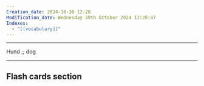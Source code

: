 ```yaml
---
Creation_date: 2024-10-30 12:28
Modification_date: Wednesday 30th October 2024 12:28:47
Indexes:
  - "[[vocabulary]]"
---
```


----

Hund ;; dog



















---
## Flash cards section

